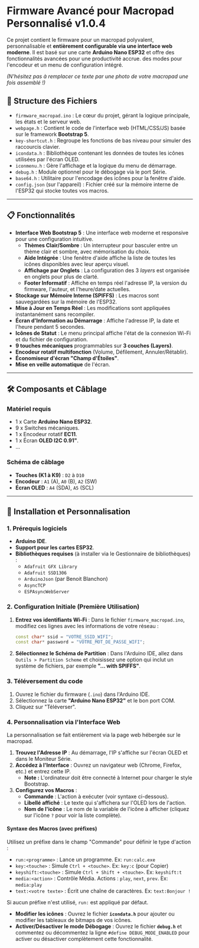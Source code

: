 # Firmware Avancé pour Macropad Personnalisé v1.0.4

Ce projet contient le firmware pour un macropad polyvalent, personnalisable et **entièrement configurable via une interface web moderne**. 
Il est basé sur une carte **Arduino Nano ESP32** et offre des fonctionnalités avancées pour une productivité accrue.
des modes pour l'encodeur et un menu de configuration intégré.

*(N'hésitez pas à remplacer ce texte par une photo de votre macropad une fois assemblé !)*

## 📂 Structure des Fichiers

* `firmware_macropad.ino` : Le cœur du projet, gérant la logique principale, les états et le serveur web.
* `webpage.h` : Contient le code de l'interface web (HTML/CSS/JS) basée sur le framework **Bootstrap 5**.
* `key-shortcut.h` : Regroupe les fonctions de bas niveau pour simuler des raccourcis clavier.
* `icondata.h` : Bibliothèque contenant les données de toutes les icônes utilisées par l'écran OLED.
* `iconmenu.h` : Gère l'affichage et la logique du menu de démarrage.
* `debug.h` : Module optionnel pour le débogage via le port Série.
* `base64.h` : Utilitaire pour l'encodage des icônes pour la fenêtre d'aide.
* `config.json` (sur l'appareil) : Fichier créé sur la mémoire interne de l'ESP32 qui stocke toutes vos macros.

---

## 📋 Fonctionnalités

* **Interface Web Bootstrap 5** : Une interface web moderne et responsive pour une configuration intuitive.
    * **Thèmes Clair/Sombre** : Un interrupteur pour basculer entre un thème clair et sombre, avec mémorisation du choix.
    * **Aide Intégrée** : Une fenêtre d'aide affiche la liste de toutes les icônes disponibles avec leur aperçu visuel.
    * **Affichage par Onglets** : La configuration des 3 *layers* est organisée en onglets pour plus de clarté.
    * **Footer Informatif** : Affiche en temps réel l'adresse IP, la version du firmware, l'auteur, et l'heure/date actuelles.
* **Stockage sur Mémoire Interne (SPIFFS)** : Les macros sont sauvegardées sur la mémoire de l'ESP32.
* **Mise à Jour en Temps Réel** : Les modifications sont appliquées instantanément sans recompiler.
* **Écran d'Information au Démarrage** : Affiche l'adresse IP, la date et l'heure pendant 5 secondes.
* **Icônes de Statut** : Le menu principal affiche l'état de la connexion Wi-Fi et du fichier de configuration.
* **9 touches mécaniques** programmables sur **3 couches (Layers)**.
* **Encodeur rotatif multifonction** (Volume, Défilement, Annuler/Rétablir).
* **Économiseur d'écran "Champ d'Étoiles"**.
* **Mise en veille automatique** de l'écran.

---

## 🛠️ Composants et Câblage

### Matériel requis
* 1 x Carte **Arduino Nano ESP32**.
* 9 x Switches mécaniques.
* 1 x Encodeur rotatif **EC11**.
* 1 x Écran **OLED I2C 0.91"**.
* ...

### Schéma de câblage
* **Touches (K1 à K9)** : `D2` à `D10`
* **Encodeur** : `A1` (A), `A0` (B), `A2` (SW)
* **Écran OLED** : `A4` (SDA), `A5` (SCL)

---

## 🚀 Installation et Personnalisation

### 1. Prérequis logiciels

* **Arduino IDE**.
* **Support pour les cartes ESP32**.
* **Bibliothèques requises** (à installer via le Gestionnaire de bibliothèques) :
    * `Adafruit GFX Library`
    * `Adafruit SSD1306`
    * `ArduinoJson` (par Benoit Blanchon)
    * `AsyncTCP`
    * `ESPAsyncWebServer`

### 2. Configuration Initiale (Première Utilisation)

1.  **Entrez vos identifiants Wi-Fi** : Dans le fichier `firmware_macropad.ino`, modifiez ces lignes avec les informations de votre réseau :
    ```cpp
    const char* ssid = "VOTRE_SSID_WIFI";
    const char* password = "VOTRE_MOT_DE_PASSE_WIFI";
    ```
2.  **Sélectionnez le Schéma de Partition** : Dans l'Arduino IDE, allez dans `Outils > Partition Scheme` et choisissez une option qui inclut un système de fichiers, par exemple **"... with SPIFFS"**.

### 3. Téléversement du code

1.  Ouvrez le fichier du firmware (`.ino`) dans l'Arduino IDE.
2.  Sélectionnez la carte **"Arduino Nano ESP32"** et le bon port COM.
3.  Cliquez sur "Téléverser".

### 4. Personnalisation via l'Interface Web

La personnalisation se fait entièrement via la page web hébergée sur le macropad.

1.  **Trouvez l'Adresse IP** : Au démarrage, l'IP s'affiche sur l'écran OLED et dans le Moniteur Série.
2.  **Accédez à l'Interface** : Ouvrez un navigateur web (Chrome, Firefox, etc.) et entrez cette IP.
    * **Note :** L'ordinateur doit être connecté à Internet pour charger le style Bootstrap.
3.  **Configurez vos Macros** :
    * **Commande** : L'action à exécuter (voir syntaxe ci-dessous).
    * **Libellé affiché** : Le texte qui s'affichera sur l'OLED lors de l'action.
    * **Nom de l'icône** : Le nom de la variable de l'icône à afficher (cliquez sur l'icône `?` pour voir la liste complète).

#### Syntaxe des Macros (avec préfixes)

Utilisez un préfixe dans le champ "Commande" pour définir le type d'action :

* `run:<programme>` : Lance un programme. Ex: `run:calc.exe`
* `key:<touche>` : Simule `Ctrl + <touche>`. Ex: `key:c` (pour Copier)
* `keyshift:<touche>` : Simule `Ctrl + Shift + <touche>`. Ex: `keyshift:t`
* `media:<action>` : Contrôle Média. Actions : `play`, `next`, `prev`. Ex: `media:play`
* `text:<votre texte>` : Écrit une chaîne de caractères. Ex: `text:Bonjour !`

Si aucun préfixe n'est utilisé, `run:` est appliqué par défaut.

* **Modifier les icônes** : Ouvrez le fichier **`icondata.h`** pour ajouter ou modifier les tableaux de bitmaps de vos icônes.
* **Activer/Désactiver le mode Débogage** : Ouvrez le fichier **`debug.h`** et commentez ou décommentez la ligne `#define DEBUG_MODE_ENABLED` pour activer ou désactiver complètement cette fonctionnalité.